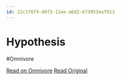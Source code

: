 ```yaml
---
id: 22c1f6f4-d8f3-11ee-a6d2-b73953eaf913
---
```


# Hypothesis
#Omnivore

[Read on Omnivore](https://omnivore.app/me/hypothesis-18e01aa5eb5)
[Read Original](https://hypothes.is/a/tHJzlNjpEe6iUmfdzgmosg)

